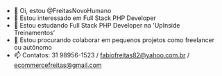 - 👋 Oi, estou @FreitasNovoHumano
- 👀 Estou interessado em Full Stack PHP Developer
- 🌱 Estou estudando Full Stack PHP Developer na 'UpInside Treinamentos'
- 💞️ Estou procurando colaborar em pequenos projetos como freelancer ou autônomo 
- 📫 Contatos: 31 98956-1523 / fabiofreitas82@yahoo.com.br / ecommercefreitas@gmail.com

<!---
FreitasNovoHumano/FreitasNovoHumano is a ✨ special ✨ repository because its `README.md` (this file) appears on your GitHub profile.
You can click the Preview link to take a look at your changes.
--->

